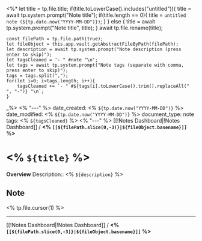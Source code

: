 <%*
	let title = tp.file.title;
	if(title.toLowerCase().includes("untitled")){
		title = await tp.system.prompt("Note title");
		if(title.length == 0){
			title = `untitled note (${tp.date.now("YYYY-MM-DD")})`;
		}
	} else {
		title = await tp.system.prompt("Note title", title);
	}
	await tp.file.rename(title);
	
	const filePath = tp.file.path(true);
	let fileObject = this.app.vault.getAbstractFileByPath(filePath);
	let description = await tp.system.prompt("Note description (press enter to skip)");
	let tagsCleaned = '- " #note "\n';
	let tags = await tp.system.prompt("Note tags (separate with comma, press enter to skip)");
	tags = tags.split(",");
	for(let i=0; i<tags.length; i++){
		tagsCleaned += `- " #${tags[i].toLowerCase().trim().replaceAll(" ", "-")} "\n`;
	}
_%>
<% "---" %>
date_created: <% `${tp.date.now("YYYY-MM-DD")}` %>
date_modified: <% `${tp.date.now("YYYY-MM-DD")}` %>
document_type: note
tags: 
<% `${tagsCleaned}` %>
<% "---" %>
[[!Notes Dashboard|!Notes Dashboard]] / **<% `[[${filePath.slice(0,-3)}|${fileObject.basename}]]` %>**
# <% `${title}` %>
**Overview**
Description:: <% `${description}` %>

## Note
<% tp.file.cursor(1) %>


---
[[!Notes Dashboard|!Notes Dashboard]] / **<% `[[${filePath.slice(0,-3)}|${fileObject.basename}]]` %>**
